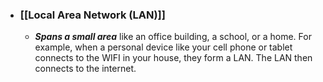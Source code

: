 - ### [[Local Area Network (LAN)]]
	- ***Spans a small area*** like an office building, a school, or a home. For example, when a personal device like your cell phone or tablet connects to the WIFI in your house, they form a LAN. The LAN then connects to the internet. 